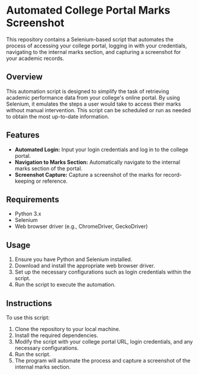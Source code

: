 # Automated College Portal Marks Screenshot

This repository contains a Selenium-based script that automates the process of accessing your college portal, logging in with your credentials, navigating to the internal marks section, and capturing a screenshot for your academic records.

## Overview

This automation script is designed to simplify the task of retrieving academic performance data from your college's online portal. By using Selenium, it emulates the steps a user would take to access their marks without manual intervention. This script can be scheduled or run as needed to obtain the most up-to-date information.

## Features

- **Automated Login:** Input your login credentials and log in to the college portal.
- **Navigation to Marks Section:** Automatically navigate to the internal marks section of the portal.
- **Screenshot Capture:** Capture a screenshot of the marks for record-keeping or reference.

## Requirements

- Python 3.x
- Selenium
- Web browser driver (e.g., ChromeDriver, GeckoDriver)

## Usage

1. Ensure you have Python and Selenium installed.
2. Download and install the appropriate web browser driver.
3. Set up the necessary configurations such as login credentials within the script.
4. Run the script to execute the automation.

## Instructions

To use this script:

1. Clone the repository to your local machine.
2. Install the required dependencies.
3. Modify the script with your college portal URL, login credentials, and any necessary configurations.
4. Run the script.
5. The program will automate the process and capture a screenshot of the internal marks section.
